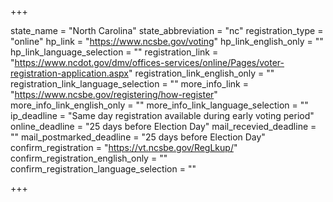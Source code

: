 +++

state_name = "North Carolina"
state_abbreviation = "nc"
registration_type = "online"
hp_link = "https://www.ncsbe.gov/voting"
hp_link_english_only = ""
hp_link_language_selection = ""
registration_link = "https://www.ncdot.gov/dmv/offices-services/online/Pages/voter-registration-application.aspx"
registration_link_english_only = ""
registration_link_language_selection = ""
more_info_link = "https://www.ncsbe.gov/registering/how-register"
more_info_link_english_only = ""
more_info_link_language_selection = ""
ip_deadline = "Same day registration available during early voting period"
online_deadline = "25 days before Election Day"
mail_recevied_deadline = ""
mail_postmarked_deadline = "25 days before Election Day"
confirm_registration = "https://vt.ncsbe.gov/RegLkup/"
confirm_registration_english_only = ""
confirm_registration_language_selection = ""

+++